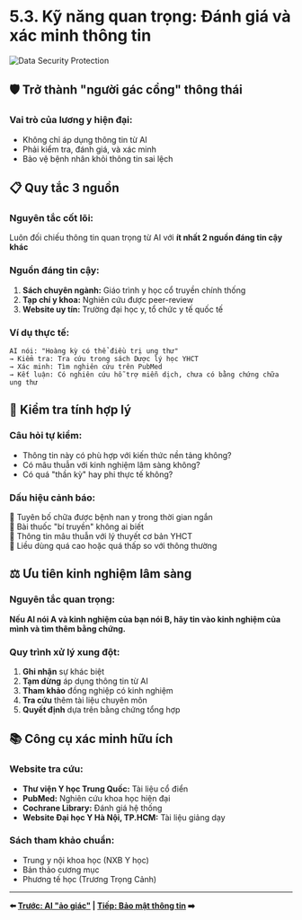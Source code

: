 # 5.3. Kỹ năng quan trọng: Đánh giá và xác minh thông tin

![Data Security Protection](/images/chapter-5/5.3-data-security-protection.svg)

## 🛡️ **Trở thành "người gác cổng" thông thái**

### **Vai trò của lương y hiện đại:**
- Không chỉ áp dụng thông tin từ AI
- Phải kiểm tra, đánh giá, và xác minh
- Bảo vệ bệnh nhân khỏi thông tin sai lệch

## 📋 **Quy tắc 3 nguồn**

### **Nguyên tắc cốt lõi:**
Luôn đối chiếu thông tin quan trọng từ AI với **ít nhất 2 nguồn đáng tin cậy khác**

### **Nguồn đáng tin cậy:**
1. **Sách chuyên ngành:** Giáo trình y học cổ truyền chính thống
2. **Tạp chí y khoa:** Nghiên cứu được peer-review
3. **Website uy tín:** Trường đại học y, tổ chức y tế quốc tế

### **Ví dụ thực tế:**
```
AI nói: "Hoàng kỳ có thể điều trị ung thư"
→ Kiểm tra: Tra cứu trong sách Dược lý học YHCT
→ Xác minh: Tìm nghiên cứu trên PubMed
→ Kết luận: Có nghiên cứu hỗ trợ miễn dịch, chưa có bằng chứng chữa ung thư
```

## 🧠 **Kiểm tra tính hợp lý**

### **Câu hỏi tự kiểm:**
- Thông tin này có phù hợp với kiến thức nền tảng không?
- Có mâu thuẫn với kinh nghiệm lâm sàng không?
- Có quá "thần kỳ" hay phi thực tế không?

### **Dấu hiệu cảnh báo:**
🚩 Tuyên bố chữa được bệnh nan y trong thời gian ngắn  
🚩 Bài thuốc "bí truyền" không ai biết  
🚩 Thông tin mâu thuẫn với lý thuyết cơ bản YHCT  
🚩 Liều dùng quá cao hoặc quá thấp so với thông thường  

## ⚖️ **Ưu tiên kinh nghiệm lâm sàng**

### **Nguyên tắc quan trọng:**
**Nếu AI nói A và kinh nghiệm của bạn nói B, hãy tin vào kinh nghiệm của mình và tìm thêm bằng chứng.**

### **Quy trình xử lý xung đột:**
1. **Ghi nhận** sự khác biệt
2. **Tạm dừng** áp dụng thông tin từ AI
3. **Tham khảo** đồng nghiệp có kinh nghiệm
4. **Tra cứu** thêm tài liệu chuyên môn
5. **Quyết định** dựa trên bằng chứng tổng hợp

## 📚 **Công cụ xác minh hữu ích**

### **Website tra cứu:**
- **Thư viện Y học Trung Quốc:** Tài liệu cổ điển
- **PubMed:** Nghiên cứu khoa học hiện đại
- **Cochrane Library:** Đánh giá hệ thống
- **Website Đại học Y Hà Nội, TP.HCM:** Tài liệu giảng dạy

### **Sách tham khảo chuẩn:**
- Trung y nội khoa học (NXB Y học)
- Bản thảo cương mục
- Phương tế học (Trương Trọng Cảnh)

---

**⬅️ [Trước: AI "ảo giác"](./page-2.md) | [Tiếp: Bảo mật thông tin](./page-4.md) ➡️**